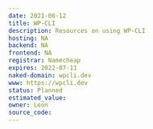 ```yaml
---
date: 2021-06-12
title: WP-CLI
description: Resources on using WP-CLI
hosting: NA
backend: NA
frontend: NA
registrar: Namecheap
expires: 2022-07-11 
naked-domain: wpcli.dev
www: https://wpcli.dev
status: Planned
estimated_value:
owner: Leon
source_code:
---
```




